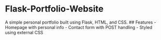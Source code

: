 # Flask-Portfolio-Website
A simple personal portfolio built using Flask, HTML, and CSS.  ## Features - Homepage with personal info - Contact form with POST handling - Styled using external CSS
